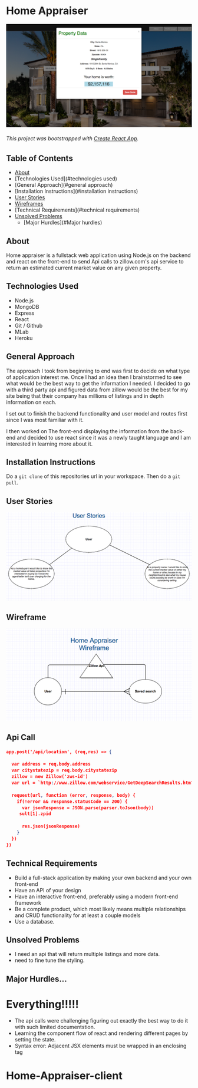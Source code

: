 # Home Appraiser

![Home Appraiser](home-appraiser.png)

###### This project was bootstrapped with [Create React App](https://github.com/facebookincubator/create-react-app).



## Table of Contents

- [About](#about)
- [Technologies Used](#technologies used)
- [General Approach](#general approach)
- [Installation Instructions](#installation instructions)
- [User Stories](#available-scripts)
- [Wireframes](#adding-flow)
- [Technical Requirements](#technical requirements)
- [Unsolved Problems](#adding-custom-environment-variables)
  - [Major Hurdles](#Major hurdles)


## About
Home appraiser is a fullstack web application using Node.js on the backend and react on the front-end to send Api calls to zillow.com's api service to return an estimated current market value on any given property.


## Technologies Used
- Node.js
- MongoDB
- Express
- React
- Git / Github
- MLab
- Heroku

## General Approach

The approach I took from beginning to end was first to decide on what type of application interest me. Once I had an idea then I brainstormed to see what would be the best way to get the information I needed. I decided to go with a third party api and figured data from zillow would be the best for my site being that their company has millions of listings and in depth information on each.

I set out to finish the backend functionality and user model and routes first since I was most familiar with it.

I then worked on The front-end displaying the information from the back-end and decided to use react since it was a newly taught language and I am interested in learning more about it.

## Installation Instructions
Do a `git clone` of this repositories url in your workspace.
Then do a `git pull`.

## User Stories

![user stories](user-stories.png)
## Wireframe

![Wireframe](wireframe.png)

## Api Call



```json
app.post('/api/location', (req,res) => {

  var address = req.body.address
  var citystatezip = req.body.citystatezip
  zillow = new Zillow('zws-id')
  var url = `http://www.zillow.com/webservice/GetDeepSearchResults.htm?zws-id=${zillow.id}&address=${address}&citystatezip=${citystatezip}`

  request(url, function (error, response, body) {
    if(!error && response.statusCode == 200) {
      var jsonResponse = JSON.parse(parser.toJson(body))
     sult[1].zpid

      res.json(jsonResponse)
    }
  })
})
```


## Technical Requirements

- Build a full-stack application by making your own backend and your own front-end
- Have an API of your design
- Have an interactive front-end, preferably using a modern front-end framework
- Be a complete product, which most likely means multiple relationships and CRUD functionality for at least a couple models
- Use a database.

## Unsolved Problems

- I need an api that will return multiple listings and more data.
- need to fine tune the styling.

## Major Hurdles...

# Everything!!!!!
 - The api calls were challenging figuring out exactly the best way to do it with such limited documentstion.
 - Learning the component flow of react and rendering different pages by setting the state.
 - Syntax error: Adjacent JSX elements must be wrapped in an enclosing tag 
# Home-Appraiser-client
